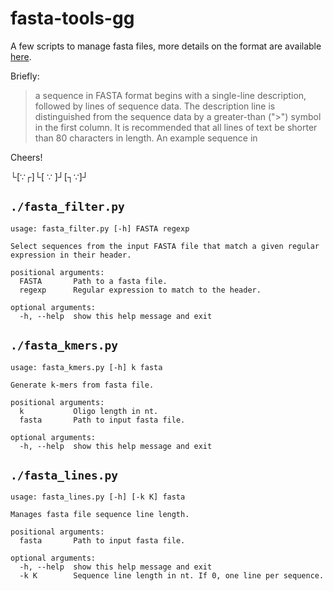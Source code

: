 fasta-tools-gg
===

A few scripts to manage fasta files, more details on the format are available [here](http://zhanglab.ccmb.med.umich.edu/FASTA/).

Briefly:
> a sequence in FASTA format begins with a single-line description, followed by lines of sequence data. The description line is distinguished from the sequence data by a greater-than (">") symbol in the first column. It is recommended that all lines of text be shorter than 80 characters in length. An example sequence in

Cheers!

└[∵┌]└[ ∵ ]┘[┐∵]┘

## `./fasta_filter.py`

```
usage: fasta_filter.py [-h] FASTA regexp

Select sequences from the input FASTA file that match a given regular
expression in their header.

positional arguments:
  FASTA       Path to a fasta file.
  regexp      Regular expression to match to the header.

optional arguments:
  -h, --help  show this help message and exit
```

## `./fasta_kmers.py`

```
usage: fasta_kmers.py [-h] k fasta

Generate k-mers from fasta file.

positional arguments:
  k           Oligo length in nt.
  fasta       Path to input fasta file.

optional arguments:
  -h, --help  show this help message and exit
```

## `./fasta_lines.py`

```
usage: fasta_lines.py [-h] [-k K] fasta

Manages fasta file sequence line length.

positional arguments:
  fasta       Path to input fasta file.

optional arguments:
  -h, --help  show this help message and exit
  -k K        Sequence line length in nt. If 0, one line per sequence.
```
